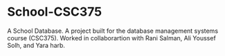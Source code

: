 # School-CSC375
A School Database. A project built for the database management systems course (CSC375). Worked in collaborartion with Rani Salman, Ali Youssef Solh, and Yara harb.
